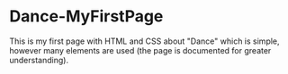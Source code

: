 # Dance-MyFirstPage
This is my first page with HTML and CSS about "Dance" which is simple, however many elements are used (the page is documented for greater understanding).
